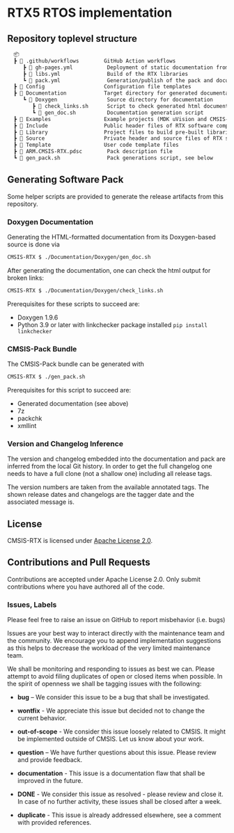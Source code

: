 # RTX5 RTOS implementation

## Repository toplevel structure

```txt
  📦
  ┣ 📂 .github/workflows        GitHub Action workflows
     ┣ 📄 gh-pages.yml           Deployment of static documentation from gh-pages branch to GitHub Pages
     ┣ 📄 libs.yml               Build of the RTX libraries
     ┗ 📄 pack.yml               Generation/publish of the pack and documentation
  ┣ 📂 Config                   Configuration file templates
  ┣ 📂 Documentation            Target directory for generated documentation
     ┗ 📂 Doxygen                Source directory for documentation
        ┣ 📄 check_links.sh      Script to check generated html documentation for broken links
        ┗ 📄 gen_doc.sh          Documentation generation script
  ┣ 📂 Examples                 Example projects (MDK uVision and CMSIS-Toolbox)
  ┣ 📂 Include                  Public header files of RTX software component
  ┣ 📂 Library                  Project files to build pre-built libraries
  ┣ 📂 Source                   Private header and source files of RTX software component
  ┣ 📂 Template                 User code template files
  ┣ 📄 ARM.CMSIS-RTX.pdsc        Pack description file
  ┗ 📄 gen_pack.sh               Pack generations script, see below
```

## Generating Software Pack

Some helper scripts are provided to generate the release artifacts from this repository.

### Doxygen Documentation

Generating the HTML-formatted documentation from its Doxygen-based source is done via

```bash
CMSIS-RTX $ ./Documentation/Doxygen/gen_doc.sh
```

After generating the documentation, one can check the html output for broken links:

```bash
CMSIS-RTX $ ./Documentation/Doxygen/check_links.sh
```

Prerequisites for these scripts to succeed are:

- Doxygen 1.9.6
- Python 3.9 or later with linkchecker package installed
  `pip install linkchecker`

### CMSIS-Pack Bundle

The CMSIS-Pack bundle can be generated with

```bash
CMSIS-RTX $ ./gen_pack.sh
```

Prerequisites for this script to succeed are:

- Generated documentation (see above)
- 7z
- packchk
- xmllint

### Version and Changelog Inference

The version and changelog embedded into the documentation and pack are inferred from the
local Git history. In order to get the full changelog one needs to have a full clone (not
a shallow one) including all release tags.

The version numbers are taken from the available annotated tags. The shown release dates and
changelogs are the tagger date and the associated message is.

## License

CMSIS-RTX is licensed under [Apache License 2.0](LICENSE).

## Contributions and Pull Requests

Contributions are accepted under Apache License 2.0. Only submit contributions where you have authored all of the code.

### Issues, Labels

Please feel free to raise an issue on GitHub
to report misbehavior (i.e. bugs)

Issues are your best way to interact directly with the maintenance team and the community.
We encourage you to append implementation suggestions as this helps to decrease the
workload of the very limited maintenance team.

We shall be monitoring and responding to issues as best we can.
Please attempt to avoid filing duplicates of open or closed items when possible.
In the spirit of openness we shall be tagging issues with the following:

- **bug** – We consider this issue to be a bug that shall be investigated.

- **wontfix** - We appreciate this issue but decided not to change the current behavior.

- **out-of-scope** - We consider this issue loosely related to CMSIS. It might be implemented outside of CMSIS. Let us know about your work.

- **question** – We have further questions about this issue. Please review and provide feedback.

- **documentation** - This issue is a documentation flaw that shall be improved in the future.

- **DONE** - We consider this issue as resolved - please review and close it. In case of no further activity, these issues shall be closed after a week.

- **duplicate** - This issue is already addressed elsewhere, see a comment with provided references.
